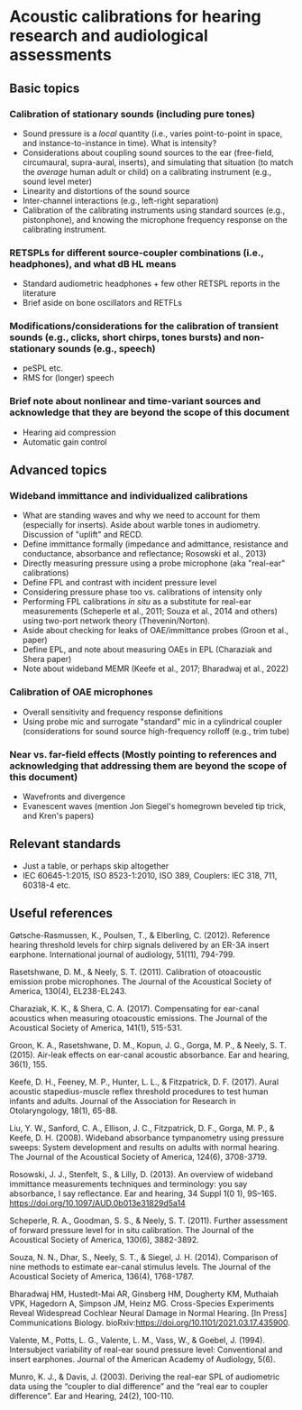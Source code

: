 # Acoustic calibrations for hearing research and audiological assessments

## Basic topics

### Calibration of stationary sounds (including pure tones)

- Sound pressure is a *local* quantity (i.e., varies point-to-point in space, and instance-to-instance in time). What is intensity?
- Considerations about coupling sound sources to the ear (free-field, circumaural, supra-aural, inserts), and simulating that situation (to match the *average* human adult or child) on a calibrating instrument (e.g., sound level meter)
- Linearity and distortions of the sound source
- Inter-channel interactions (e.g., left-right separation)
- Calibration of the calibrating instruments using standard sources (e.g., pistonphone), and knowing the microphone frequency response on the calibrating instrument.

### RETSPLs for different source-coupler combinations (i.e., headphones), and what dB HL means

- Standard audiometric headphones + few other RETSPL reports in the literature
- Brief aside on bone oscillators and RETFLs

### Modifications/considerations for the calibration of transient sounds (e.g., clicks, short chirps, tones bursts) and non-stationary sounds (e.g., speech)

- peSPL etc.
- RMS for (longer) speech

### Brief note about nonlinear and time-variant sources and acknowledge that they are beyond the scope of this document

- Hearing aid compression
- Automatic gain control

## Advanced topics

### Wideband immittance and individualized calibrations

- What are standing waves and why we need to account for them (especially for inserts). Aside about warble tones in audiometry. Discussion of "uplift" and RECD.
- Define immittance formally (impedance and admittance, resistance and conductance, absorbance and reflectance; Rosowski et al., 2013)
- Directly measuring pressure using a probe microphone (aka "real-ear" calibrations)
- Define FPL and contrast with incident pressure level
- Considering pressure phase too vs. calibrations of intensity only
- Performing FPL calibrations *in situ* as a substitute for real-ear measurements (Scheperle et al., 2011; Souza et al., 2014 and others) using two-port network theory (Thevenin/Norton).
- Aside about checking for leaks of OAE/immittance probes (Groon et al., paper)
- Define EPL, and note about measuring OAEs in EPL (Charaziak and Shera paper)
- Note about wideband MEMR (Keefe et al., 2017; Bharadwaj et al., 2022)

### Calibration of OAE microphones

- Overall sensitivity and frequency response definitions
- Using probe mic and surrogate "standard" mic in a cylindrical coupler (considerations for sound source high-frequency rolloff (e.g., trim tube)

### Near vs. far-field effects (Mostly pointing to references and acknowledging that addressing them are beyond the scope of this document)

- Wavefronts and divergence
- Evanescent waves (mention Jon Siegel's homegrown beveled tip trick, and Kren's papers)

## Relevant standards

- Just a table, or perhaps skip altogether
- IEC 60645-1:2015, ISO 8523-1:2010, ISO 389, Couplers: IEC 318, 711, 60318-4 etc.


## Useful references

Gøtsche-Rasmussen, K., Poulsen, T., & Elberling, C. (2012). Reference hearing threshold levels for chirp signals delivered by an ER-3A insert earphone. International journal of audiology, 51(11), 794-799.

Rasetshwane, D. M., & Neely, S. T. (2011). Calibration of otoacoustic emission probe microphones. The Journal of the Acoustical Society of America, 130(4), EL238-EL243.

Charaziak, K. K., & Shera, C. A. (2017). Compensating for ear-canal acoustics when measuring otoacoustic emissions. The Journal of the Acoustical Society of America, 141(1), 515-531.

Groon, K. A., Rasetshwane, D. M., Kopun, J. G., Gorga, M. P., & Neely, S. T. (2015). Air-leak effects on ear-canal acoustic absorbance. Ear and hearing, 36(1), 155.

Keefe, D. H., Feeney, M. P., Hunter, L. L., & Fitzpatrick, D. F. (2017). Aural acoustic stapedius-muscle reflex threshold procedures to test human infants and adults. Journal of the Association for Research in Otolaryngology, 18(1), 65-88.

Liu, Y. W., Sanford, C. A., Ellison, J. C., Fitzpatrick, D. F., Gorga, M. P., & Keefe, D. H. (2008). Wideband absorbance tympanometry using pressure sweeps: System development and results on adults with normal hearing. The Journal of the Acoustical Society of America, 124(6), 3708-3719.

Rosowski, J. J., Stenfelt, S., & Lilly, D. (2013). An overview of wideband immittance measurements techniques and terminology: you say absorbance, I say reflectance. Ear and hearing, 34 Suppl 1(0 1), 9S–16S. https://doi.org/10.1097/AUD.0b013e31829d5a14

Scheperle, R. A., Goodman, S. S., & Neely, S. T. (2011). Further assessment of forward pressure level for in situ calibration. The Journal of the Acoustical Society of America, 130(6), 3882-3892.

Souza, N. N., Dhar, S., Neely, S. T., & Siegel, J. H. (2014). Comparison of nine methods to estimate ear-canal stimulus levels. The Journal of the Acoustical Society of America, 136(4), 1768-1787.

Bharadwaj HM, Hustedt-Mai AR, Ginsberg HM, Dougherty KM, Muthaiah VPK, Hagedorn A, Simpson JM, Heinz MG. Cross-Species Experiments Reveal Widespread Cochlear Neural Damage in Normal Hearing. [In Press] Communications Biology. bioRxiv:https://doi.org/10.1101/2021.03.17.435900.

Valente, M., Potts, L. G., Valente, L. M., Vass, W., & Goebel, J. (1994). Intersubject variability of real-ear sound pressure level: Conventional and insert earphones. Journal of the American Academy of Audiology, 5(6).

Munro, K. J., & Davis, J. (2003). Deriving the real-ear SPL of audiometric data using the “coupler to dial difference” and the “real ear to coupler difference”. Ear and Hearing, 24(2), 100-110.
